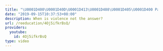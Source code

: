 ```yaml
---
title: "\U0001D400\U0001D40D\U0001D413\U0001D408\U0001D405\U0001D400 Part 1"
date: "2019-09-15T10:37:53+08:00"
description: When is violence not the answer?
url: /reeducation/4Oj5ifkrBsQ/
providers:
  youtube:
    id: 4Oj5ifkrBsQ
type: video
---
```

